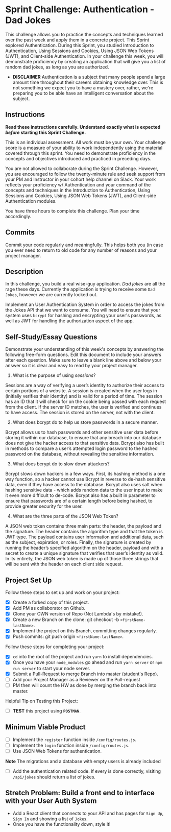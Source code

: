# Sprint Challenge: Authentication - Dad Jokes

This challenge allows you to practice the concepts and techniques learned over the past week and apply them in a concrete project. This Sprint explored Authentication. During this Sprint, you studied Introduction to Authentication, Using Sessions and Cookies, Using JSON Web Tokens (JWT), and Client-side Authentication. In your challenge this week, you will demonstrate proficiency by creating an application that will give you a list of random dad jokes, as long as you are authorized.

- **DISCLAIMER** Authentication is a subject that many people spend a large amount time throughout their careers obtaining knowledge over. This is not something we expect you to have a mastery over, rather, we're preparing you to be able have an intelligent conversation about the subject.

## Instructions

**Read these instructions carefully. Understand exactly what is expected _before_ starting this Sprint Challenge.**

This is an individual assessment. All work must be your own. Your challenge score is a measure of your ability to work independently using the material covered through this sprint. You need to demonstrate proficiency in the concepts and objectives introduced and practiced in preceding days.

You are not allowed to collaborate during the Sprint Challenge. However, you are encouraged to follow the twenty-minute rule and seek support from your PM and Instructor in your cohort help channel on Slack. Your work reflects your proficiency w/ Authentication and your command of the concepts and techniques in the Introduction to Authentication, Using Sessions and Cookies, Using JSON Web Tokens (JWT), and Client-side Authentication modules.

You have three hours to complete this challenge. Plan your time accordingly.

## Commits

Commit your code regularly and meaningfully. This helps both you (in case you ever need to return to old code for any number of reasons and your project manager.

## Description

In this challenge, you build a real wise-guy application. _Dad jokes_ are all the rage these days. Currently the application is trying to receive some `Dad Jokes`, however we are currently locked out.

Implement an User Authentication System in order to access the jokes from the Jokes API that we want to consume. You will need to ensure that your system uses `bcrypt` for hashing and encrypting your user's passwords, as well as JWT for handling the authorization aspect of the app.

## Self-Study/Essay Questions

Demonstrate your understanding of this week's concepts by answering the following free-form questions. Edit this document to include your answers after each question. Make sure to leave a blank line above and below your answer so it is clear and easy to read by your project manager.

1. What is the purpose of using _sessions_?

Sessions are a way of verifying a user’s identity to authorize their access to certain portions of a website. A session is created when the user logs in (initially verifies their identity) and is valid for a period of time. The session has an ID that it will check for on the cookie being passed with each request from the client. If the server ID matches, the user is verified and continues to have access. The session is stored on the server, not with the client.

2. What does bcrypt do to help us store passwords in a secure manner.

Bcrypt allows us to hash passwords and other sensitive user data before storing it within our database, to ensure that any breach into our database does not give the hacker access to that sensitive data. Bcrypt also has built in methods to compare a user’s attempted login password to the hashed password on the database, without revealing the sensitive information.

3. What does bcrypt do to slow down attackers?

Bcrypt slows down hackers in a few ways. First, its hashing method is a one way function, so a hacker cannot use Bcrypt in reverse to de-hash sensitive data, even if they have access to the database. Bcrypt also uses salt when hashing sensitive data - which adds random data to the user input to make it even more difficult to de-code. Bcrypt also has a built in parameter to ensure that passwords are of a certain length before being hashed, to provide greater security for the user.

4. What are the three parts of the JSON Web Token?

A JSON web token contains three main parts: the header, the payload and the signature. The header contains the algorithm type and that the token is JWT type. The payload contains user information and additional data, such as the subject, expiration, or roles. Finally, the signature is created by running the header’s specified algorithm on the header, payload and with a secret to create a unique signature that verifies that user’s identity as valid. In its entirety, the JSON web token is made up of those three strings that will be sent with the header on each client side request.

## Project Set Up

Follow these steps to set up and work on your project:

- [x] Create a forked copy of this project.
- [x] Add PM as collaborator on Github.
- [x] Clone your OWN version of Repo (Not Lambda's by mistake!).
- [x] Create a new Branch on the clone: git checkout -b `<firstName-lastName>`.
- [x] Implement the project on this Branch, committing changes regularly.
- [x] Push commits: git push origin `<firstName-lastName>`.

Follow these steps for completing your project:

- [x] `cd` into the root of the project and run `yarn` to install dependencies.
- [x] Once you have your `node_modules` go ahead and run `yarn server` or `npm run server` to start your node server.
- [x] Submit a Pull-Request to merge <firstName-lastName> Branch into master (student's  Repo).
- [ ] Add your Project Manager as a Reviewer on the Pull-request
- [ ] PM then will count the HW as done by  merging the branch back into master.

Helpful Tip on Testing this Project:

- [ ] **TEST** this project using **`POSTMAN`**.

## Minimum Viable Product

- [ ] Implement the `register` function inside `/config/routes.js`.
- [ ] Implement the `login` function inside `/config/routes.js`.
- [ ] Use JSON Web Tokens for authentication.

**Note** The migrations and a database with empty users is already included

- [ ] Add the authentication related code. If every is done correctly, visiting `/api/jokes` should return a list of jokes.

## Stretch Problem: Build a front end to interface with your User Auth System

- Add a React client that connects to your API and has pages for `Sign Up`, `Sign In` and showing a list of `Jokes`.
- Once you have the functionality down, style it!
